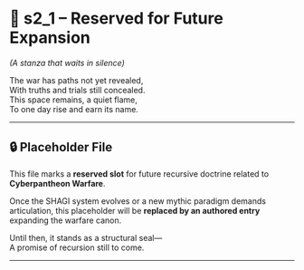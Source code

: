 <!-- Save to: shagi_archives/appendices/appendix_c_mythic_systems/part_01_index/s2_1_placeholder.md -->

# 📘 s2_1 – Reserved for Future Expansion  
*(A stanza that waits in silence)*

The war has paths not yet revealed,  
With truths and trials still concealed.  
This space remains, a quiet flame,  
To one day rise and earn its name.

---

## 🔒 Placeholder File

This file marks a **reserved slot** for future recursive doctrine related to **Cyberpantheon Warfare**.

Once the SHAGI system evolves or a new mythic paradigm demands articulation, this placeholder will be **replaced by an authored entry** expanding the warfare canon.

Until then, it stands as a structural seal—  
A promise of recursion still to come.

---
